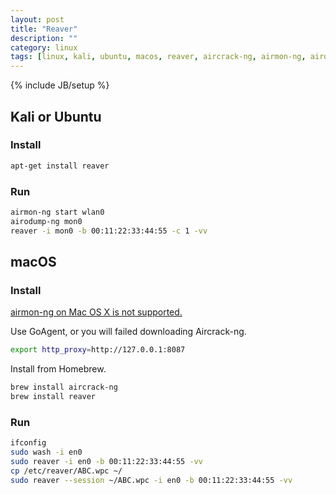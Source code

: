 ```yaml
---
layout: post
title: "Reaver"
description: ""
category: linux
tags: [linux, kali, ubuntu, macos, reaver, aircrack-ng, airmon-ng, airodump-ng]
---
```

{% include JB/setup %}

## Kali or Ubuntu

### Install

```sh
apt-get install reaver
```

### Run

```sh
airmon-ng start wlan0
airodump-ng mon0
reaver -i mon0 -b 00:11:22:33:44:55 -c 1 -vv
```

## macOS

### Install

[airmon-ng on Mac OS X is not supported.](http://www.aircrack-ng.org/doku.php?id=faq#is_mac_os_x_supported)

Use GoAgent, or you will failed downloading Aircrack-ng.

```sh
export http_proxy=http://127.0.0.1:8087
```

Install from Homebrew.

```sh
brew install aircrack-ng
brew install reaver
```

### Run

```sh
ifconfig
sudo wash -i en0
sudo reaver -i en0 -b 00:11:22:33:44:55 -vv
cp /etc/reaver/ABC.wpc ~/
sudo reaver --session ~/ABC.wpc -i en0 -b 00:11:22:33:44:55 -vv
```

